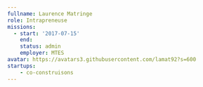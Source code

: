 ```yaml
---
fullname: Laurence Matringe
role: Intrapreneuse
missions:
  - start: '2017-07-15'
    end:
    status: admin
    employer: MTES
avatar: https://avatars3.githubusercontent.com/lamat92?s=600
startups:
    - co-construisons
---
```

